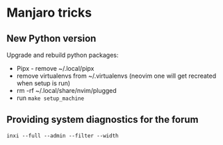 Manjaro tricks
==============

## New Python version

Upgrade and rebuild python packages:
- Pipx - remove ~/.local/pipx
- remove virtualenvs from ~/.virtualenvs (neovim one will get recreated when setup is run)
- rm -rf ~/.local/share/nvim/plugged
- run `make setup_machine`

## Providing system diagnostics for the forum

`inxi --full --admin --filter --width`
